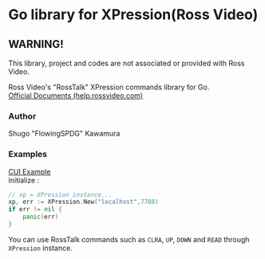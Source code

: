 # Go library for XPression(Ross Video)
## WARNING!
This library, project and codes are not associated or provided with Ross Video.  

Ross Video's "RossTalk" XPression commands library for Go.  
[Official Documents (help.rossvideo.com)](http://help.rossvideo.com/acuity-device/Topics/Protocol/External/XPN/RT-XPN-Comm.html#topic.RT-XPN-Comm)

### Author
Shugo "FlowingSPDG" Kawamura

### Examples
[CUI Example](https://github.com/FlowingSPDG/XPression-go/tree/main/examples/cui/main.go)  
Initialize : 
```go
// xp = XPression instance...
xp, err := XPression.New("localhost",7788)
if err != nil {
	panic(err)
}
```
You can use RossTalk commands such as ``CLRA``, ``UP``, ``DOWN`` and ``READ`` through ``XPression`` instance.  